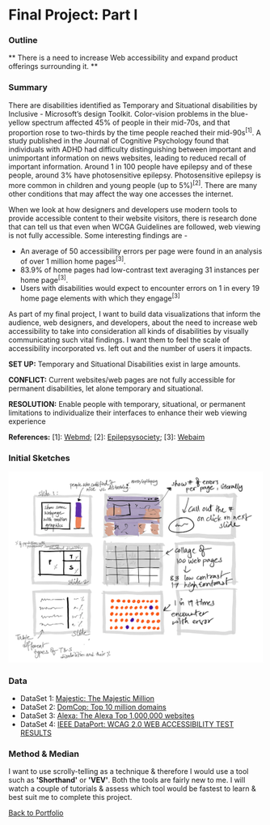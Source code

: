 # Final Project: Part I
### Outline
** There is a need to increase Web accessibility and expand product offerings surrounding it. ** 

### Summary

There are disabilities identified as Temporary and Situational disabilities by Inclusive - Microsoft’s design Toolkit. Color-vision problems in the blue-yellow spectrum affected 45% of people in their mid-70s, and that proportion rose to two-thirds by the time people reached their mid-90s<sup>[1]</sup>. A study published in the Journal of Cognitive Psychology found that individuals with ADHD had difficulty distinguishing between important and unimportant information on news websites, leading to reduced recall of important information. Around 1 in 100 people have epilepsy and of these people, around 3% have photosensitive epilepsy. Photosensitive epilepsy is more common in children and young people (up to 5%)<sup>[2]</sup>. There are many other conditions that may affect the way one accesses the internet.

When we look at how designers and developers use modern tools to provide accessible content to their website visitors, there is research done that can tell us that even when WCGA Guidelines are followed, web viewing is not fully accessible. Some interesting findings are - 

* An average of 50 accessibility errors per page were found in an analysis of over 1 million home pages<sup>[3]</sup>.
* 83.9% of home pages had low-contrast text averaging 31 instances per home page<sup>[3]</sup>.
* Users with disabilities would expect to encounter errors on 1 in every 19 home page elements with which they engage<sup>[3]</sup>

As part of my final project, I want to build data visualizations that inform the audience, web designers, and developers, about the need to increase web accessibility to take into consideration all kinds of disabilities by visually communicating such vital findings. I want them to feel the scale of accessibility incorporated vs. left out and the number of users it impacts. 

**SET UP:** Temporary and Situational Disabilities exist in large amounts.

**CONFLICT:** Current websites/web pages are not fully accessible for permanent disabilities, let alone temporary and situational. 

**RESOLUTION:** Enable people with temporary, situational, or permanent limitations to individualize their interfaces to enhance their web viewing experience

**References:**
[1]: [Webmd](https://www.webmd.com/healthy-aging/staying-healthy#:~:text=Color%2Dvision%20problems%20in%20the,with%20the%20red%2Dgreen%20spectrum);
[2]: [Epilepsysociety](https://epilepsysociety.org.uk/about-epilepsy/epileptic-seizures/seizure-triggers/photosensitive-epilepsy);
[3]: [Webaim](https://webaim.org/projects/million/)


### Initial Sketches
![InitialSketch](InitialSketch.jpg)

### Data
- DataSet 1: [Majestic: The Majestic Million](https://majestic.com/reports/majestic-million)
- DataSet 2: [DomCop: Top 10 million domains](https://www.domcop.com/top-10-million-domains)
- DataSet 3: [Alexa: The Alexa Top 1,000,000 websites](Alexa.com/topsites)
- DataSet 4: [IEEE DataPort: WCAG 2.0 WEB ACCESSIBILITY TEST RESULTS](https://ieee-dataport.org/documents/wcag-20-web-accessibility-test-results#files)

### Method & Median
I want to use scrolly-telling as a technique & therefore I would use a tool such as **'Shorthand'** or **'VEV'**.  Both the tools are fairly new to me.  I will watch a couple of tutorials & assess which tool would be fastest to learn & best suit me to complete this project.


[Back to Portfolio](https://misarip.github.io/Mish_Portfolio/)
